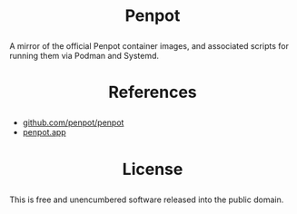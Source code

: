 ﻿<!-- This is free and unencumbered software released into the public domain -->

# <p align=center>Penpot

A mirror of the official Penpot container images, and associated scripts for
running them via Podman and Systemd.

# <p align=center>References

- [github.com/penpot/penpot](https://github.com/penpot/penpot)
- [penpot.app](https://penpot.app)

# <p align=center>License

This is free and unencumbered software released into the public domain.
